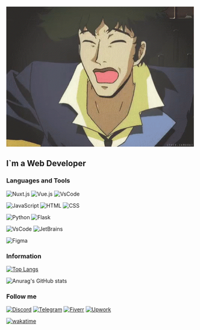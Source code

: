 ![Header](https://github.com/SharapaGorg/SharapaGorg/blob/main/assets/tenor.gif)

## I`m a Web Developer

### Languages and Tools
![Nuxt.js](https://img.shields.io/badge/-Nuxt.js-1e1e1e?style=for-the-badge&logo=nuxt.js)
![Vue.js](https://img.shields.io/badge/-Vue.js-1e1e1e?style=for-the-badge&logo=vue.js)
![VsCode](https://img.shields.io/badge/-TailwindCSS-1e1e1e?style=for-the-badge&logo=tailwindcss)

![JavaScript](https://img.shields.io/badge/-JavaScript-1e1e1e?style=for-the-badge&logo=javascript)
![HTML](https://img.shields.io/badge/-html5-1e1e1e?style=for-the-badge&logo=html5)
![CSS](https://img.shields.io/badge/-CSS-1e1e1e?style=for-the-badge&logo=css3)

![Python](https://img.shields.io/badge/-Python-1e1e1e?style=for-the-badge&logo=python)
![Flask](https://img.shields.io/badge/-Flask-1e1e1e?style=for-the-badge&logo=flask)

![VsCode](https://img.shields.io/badge/-VsCode-1e1e1e?style=for-the-badge&logo=visualstudiocode)
![JetBrains](https://img.shields.io/badge/-JetBrains_Editors-1e1e1e?style=for-the-badge&logo=jetbrains)

![Figma](https://img.shields.io/badge/-Figma-1e1e1e?style=for-the-badge&logo=figma)

### Information

[![Top Langs](https://github-readme-stats.vercel.app/api/top-langs/?username=sharapagorg&layout=compact&theme=codeSTACKr)](https://github.com/anuraghazra/github-readme-stats)

![Anurag's GitHub stats](https://github-readme-stats.vercel.app/api?username=sharapagorg&show_icons=true&theme=codeSTACKr)

### Follow me

[//]: # ([![Discord]&#40;https://img.shields.io/badge/-Discord-c71585?style=for-the-badge&logo=discord&#41;]&#40;https://discord.gg/CGFFP2H&#41;)
[![Discord](https://img.shields.io/discord/484025467134017568?label=&style=for-the-badge&logo=discord&logoColor=fee300&color=09131b)](https://discord.gg/CGFFP2H)
[![Telegram](https://img.shields.io/badge/-Telegram-c71585?style=for-the-badge&logo=telegram&color=d8582c)](https://t.me/sharapagorg)
[![Fiverr](https://img.shields.io/badge/-Fiverr-c71585?style=for-the-badge&logo=fiverr&color=d8582c&logoColor=fee300)](https://www.fiverr.com/sharapagorg)
[![Upwork](https://img.shields.io/badge/-Upwork-c71585?style=for-the-badge&logo=upwork&color=09131b)](https://www.upwork.com/freelancers/~01bc79375d3457497e)

[![wakatime](https://wakatime.com/badge/user/b26427ce-0968-4325-aff9-7230f45dc200.svg)](https://wakatime.com/@b26427ce-0968-4325-aff9-7230f45dc200)
